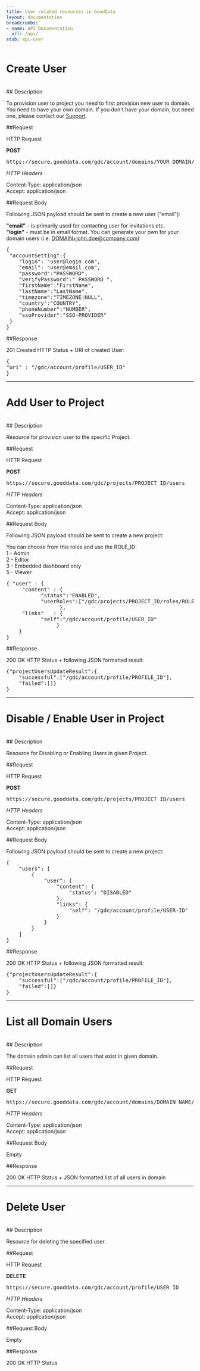 ```yaml
---
title: User related resources in GoodData
layout: documentation
breadcrumbs:
- name: API Documentation
  url: /api/
stub: api-user
---
```


# Create User 
<br />
## Description

To provision user to project you need to first provision new user to domain. You need to have your own domain. If you don't have your domain, but need one, please contact our [Support](http://support.gooddata.com).

##Request

HTTP Request

**POST**  
<pre>https://secure.gooddata.com/gdc/account/domains/YOUR_DOMAIN/users</pre>

_HTTP Headers_

Content-Type: application/json  
Accept: application/json

##Request Body

Following JSON payload should be sent to create a new user ("email"):

**"email"** - is primarily used for contacting user for invitations etc.  
**"login"** - must be in email format. You can generate your own for your domain users (i.e. DOMAIN+john.doe@company.com)  

<pre>
{
 "accountSetting":{
    "login": "user@login.com",
    "email": "user@email.com",
    "password":"PASSWORD",
    "verifyPassword":" PASSWORD ",
    "firstName":"FirstName",
    "lastName":"LastName",
    "timezone":"TIMEZONE|NULL",
    "country":"COUNTRY",
    "phoneNumber":"NUMBER",
    "ssoProvider":"SSO-PROVIDER"
 }
}
</pre>


##Response

201 Created HTTP Status + URI of created User:

<pre>
{
"uri" : "/gdc/account/profile/USER_ID"
}
</pre>

-----

# Add User to Project
<br />
## Description

Resource for provision user to the specific Project.

##Request

HTTP Request

**POST**  
<pre>https://secure.gooddata.com/gdc/projects/PROJECT_ID/users</pre>

_HTTP Headers_

Content-Type: application/json  
Accept: application/json

##Request Body

Following JSON payload should be sent to create a new project:

You can choose from this roles and use the ROLE_ID:  
1 - Admin  
2 - Editor  
3 - Embedded dashboard only  
5 - Viewer  

<pre>
{ "user" : {
     "content" : {
           "status":"ENABLED",
           "userRoles":["/gdc/projects/PROJECT_ID/roles/ROLE_ID"]
                 },
     "links"   : {
           "self":"/gdc/account/profile/USER_ID"
                }
    }
}
</pre>

##Response

200 OK HTTP Status + following JSON formatted result:  

<pre>
{"projectUsersUpdateResult":{
    "successful":["/gdc/account/profile/PROFILE_ID"],
    "failed":[]}
}
</pre>

-----

# Disable / Enable User in Project 
<br />
## Description

Resource for Disabling or Enabling Users in given Project.

##Request

HTTP Request

**POST**  
<pre>https://secure.gooddata.com/gdc/projects/PROJECT_ID/users</pre>

_HTTP Headers_

Content-Type: application/json  
Accept: application/json

##Request Body

Following JSON payload should be sent to create a new project:

<pre>
{
    "users": [
        {
            "user": {
                "content": {
                    "status": "DISABLED"
                },
                "links": {
                    "self": "/gdc/account/profile/USER-ID"
                }
            }
        }
    ]
}
</pre>

##Response

200 OK HTTP Status + following JSON formatted result:  

<pre>
{"projectUsersUpdateResult":{
    "successful":["/gdc/account/profile/PROFILE_ID"],
    "failed":[]}
}
</pre>

----- 

# List all Domain Users
<br />
## Description

The domain admin can list all users that exist in given domain. 

##Request

HTTP Request

**GET**  
<pre>https://secure.gooddata.com/gdc/account/domains/DOMAIN_NAME/users</pre>

_HTTP Headers_

Content-Type: application/json  
Accept: application/json

##Request Body

Empty

##Response

200 OK HTTP Status + JSON formatted list of all users in domain

-----

# Delete User
<br />
## Description

Resource for deleting the specified user.

##Request

HTTP Request

**DELETE**  
<pre>https://secure.gooddata.com/gdc/account/profile/USER_ID</pre>

_HTTP Headers_

Content-Type: application/json  
Accept: application/json

##Request Body

Empty

##Response

200 OK HTTP Status

